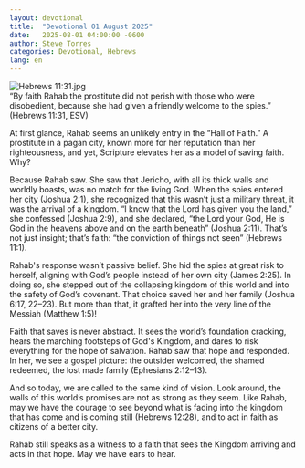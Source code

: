 ```yaml
---
layout: devotional
title:  "Devotional 01 August 2025"
date:   2025-08-01 04:00:00 -0600
author: Steve Torres
categories: Devotional, Hebrews
lang: en
---
```

<img src="https://sitemedia.esteeb.com/file/esteebcomsitemedia/devotional_images/Hebrews/Heb-11_31.jpg?raw=true" alt="Hebrews 11:31.jpg" style="max-width: 100%; height: auto;">

<div class="scripture">
  “By faith Rahab the prostitute did not perish with those who were disobedient, because she had given a friendly welcome to the spies.” (Hebrews 11:31, ESV)
</div>

At first glance, Rahab seems an unlikely entry in the “Hall of Faith.” A prostitute in a pagan city, known more for her reputation than her righteousness, and yet, Scripture elevates her as a model of saving faith. Why?

Because Rahab saw. She saw that Jericho, with all its thick walls and worldly boasts, was no match for the living God. When the spies entered her city (Joshua 2:1), she recognized that this wasn’t just a military threat, it was the arrival of a kingdom. “I know that the Lord has given you the land,” she confessed (Joshua 2:9), and she declared, “the Lord your God, He is God in the heavens above and on the earth beneath” (Joshua 2:11). That’s not just insight; that’s faith: “the conviction of things not seen” (Hebrews 11:1).

Rahab's response wasn’t passive belief. She hid the spies at great risk to herself, aligning with God’s people instead of her own city (James 2:25). In doing so, she stepped out of the collapsing kingdom of this world and into the safety of God’s covenant. That choice saved her and her family (Joshua 6:17, 22–23). But more than that, it grafted her into the very line of the Messiah (Matthew 1:5)!

Faith that saves is never abstract. It sees the world’s foundation cracking, hears the marching footsteps of God's Kingdom, and dares to risk everything for the hope of salvation. Rahab saw that hope and responded. In her, we see a gospel picture: the outsider welcomed, the shamed redeemed, the lost made family (Ephesians 2:12–13).

And so today, we are called to the same kind of vision. Look around, the walls of this world’s promises are not as strong as they seem. Like Rahab, may we have the courage to see beyond what is fading into the kingdom that has come and is coming still (Hebrews 12:28), and to act in faith as citizens of a better city.
 
Rahab still speaks as a witness to a faith that sees the Kingdom arriving and acts in that hope. May we have ears to hear. 